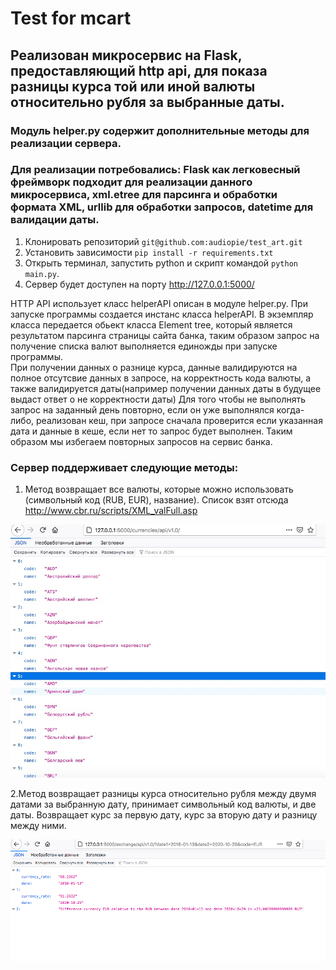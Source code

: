 # Test for mcart #

## Реализован микросервис на Flask, предоставляющий  http api, для показа разницы курса той или иной валюты относительно рубля за выбранные даты. ##
### Модуль helper.py содержит дополнительные методы для реализации сервера. 
### Для реализации потребовались: Flask как легковесный фреймворк подходит для реализации данного микросервиса, xml.etree для парсинга и обработки формата XML, urllib для обработки запросов, datetime для валидации даты. 



1. Клонировать репозиторий  `git@github.com:audiopie/test_art.git`
2. Установить зависимости `pip install -r requirements.txt`
2. Открыть терминал, запустить python и скрипт командой `python main.py`. 
3. Сервер будет доступен на порту http://127.0.0.1:5000/ 

HTTP API использует класс helperAPI описан в модуле helper.py. При запуске программы создается инстанс 
класса helperAPI. В экземпляр класса передается обьект класса Element tree,
который является результатом парсинга страницы сайта банка, таким образом запрос на получение списка валют выполняется 
единожды при запуске программы.  
При получении данных о разнице курса, данные валидируются на полное отсутсвие данных в запросе,
на корректность кода валюты, а также валидируется даты(например получении данных даты в будущее выдаст ответ
о не корректности даты)
Для того чтобы не выполнять запрос на заданный день повторно, если он уже выполнялся когда-либо, реализован кеш, при 
запросе сначала проверится если указанная дата и данные в кеше, если нет то запрос будет выполнен. Таким 
образом мы избегаем повторных запросов на сервис банка.
### Сервер поддерживает следующие методы: ###

1. Метод возвращает все валюты, которые можно использовать (символьный код (RUB, EUR), название). Список взят отсюда http://www.cbr.ru/scripts/XML_valFull.asp

![return list of all currencies](screen/exchange_list.jpg) 

2.Метод возвращает разницы курса относительно рубля между двумя датами за выбранную дату, принимает символьный код валюты, и две даты. Возвращает курс за первую дату, курс за вторую дату и разницу между ними.

![return exchange_rate_differential](screen/exchange_dif.jpg) 


